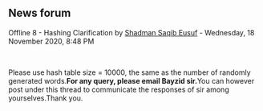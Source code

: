 <h2>News forum</h2><a href="https://moodle.cse.buet.ac.bd/user/view.php?id=1531&course=477"></a>
Offline 8 - Hashing Clarification
by <a href="https://moodle.cse.buet.ac.bd/user/view.php?id=1531&course=477">Shadman Saqib Eusuf</a> - Wednesday, 18 November 2020, 8:48 PM


 

Please use hash table size = 10000, the same as the number of randomly generated words.<b>For any query, please email Bayzid sir.</b>You can however post under this thread to communicate the responses of sir among yourselves.Thank you.






